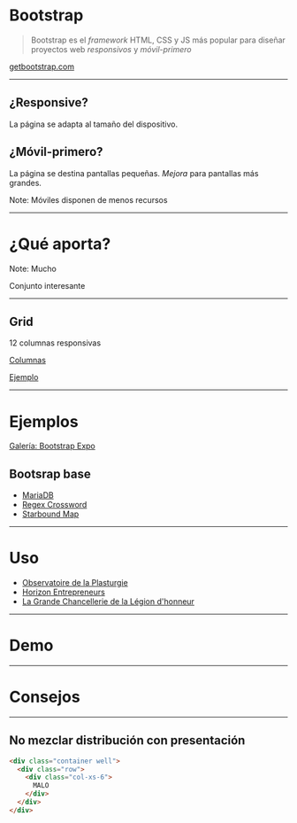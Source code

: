 # Bootstrap

> Bootstrap es el _framework_ HTML, CSS y JS más popular
> para diseñar proyectos web _responsivos_ y _móvil-primero_

[getbootstrap.com](http://getbootstrap.com)


---


## ¿Responsive?

La página se adapta al tamaño del dispositivo.

## ¿Móvil-primero?

La página se destina pantallas pequeñas. _Mejora_ para pantallas más grandes.

Note:
Móviles disponen de menos recursos

---

# ¿Qué aporta?

Note:
Mucho

Conjunto interesante

---


## Grid

12 columnas responsivas

[Columnas](/ex/gridlayout.html)

[Ejemplo](/ex/gridsample.html)


---


# Ejemplos

[Galería: Bootstrap Expo](http://expo.getbootstrap.com/)

## Bootsrap base

* [MariaDB](https://mariadb.org/)
* [Regex Crossword](http://regexcrossword.com/)
* [Starbound Map](http://www.starboundmap.com/)


---


# Uso 

* [Observatoire de la Plasturgie](http://www.observatoire-plasturgie.com/)
* [Horizon Entrepreneurs](http://blog.horizonentrepreneurs.fr/)
* [La Grande Chancellerie de la Légion d'honneur](http://www.legiondhonneur.fr/fr)


---


# Demo

---

# Consejos

---

## No mezclar distribución con presentación

```html
<div class="container well">
  <div class="row">
    <div class="col-xs-6">
      MALO
    </div>
  </div>
</div>
```
